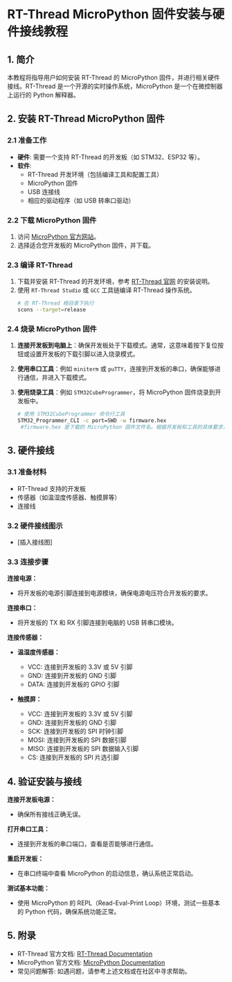 # RT-Thread MicroPython 固件安装与硬件接线教程

## 1. 简介

本教程将指导用户如何安装 RT-Thread 的 MicroPython 固件，并进行相关硬件接线。RT-Thread 是一个开源的实时操作系统，MicroPython 是一个在微控制器上运行的 Python 解释器。

## 2. 安装 RT-Thread MicroPython 固件

### 2.1 准备工作

- **硬件**: 需要一个支持 RT-Thread 的开发板（如 STM32、ESP32 等）。
- **软件**:
  - RT-Thread 开发环境（包括编译工具和配置工具）
  - MicroPython 固件
  - USB 连接线
  - 相应的驱动程序（如 USB 转串口驱动）

### 2.2 下载 MicroPython 固件

1. 访问 [MicroPython 官方网站](https://micropython.org/download)。
2. 选择适合您开发板的 MicroPython 固件，并下载。

### 2.3 编译 RT-Thread

1. 下载并安装 RT-Thread 的开发环境，参考 [RT-Thread 官网](https://www.rt-thread.org) 的安装说明。
2. 使用 `RT-Thread Studio` 或 `GCC` 工具链编译 RT-Thread 操作系统。
   ```bash
   # 在 RT-Thread 根目录下执行
   scons --target=release
### 2.4 烧录 MicroPython 固件

1. **连接开发板到电脑上**：确保开发板处于下载模式。通常，这意味着按下复位按钮或设置开发板的下载引脚以进入烧录模式。

2. **使用串口工具**：例如 `miniterm` 或 `puTTY`，连接到开发板的串口，确保能够进行通信，并进入下载模式。

3. **使用烧录工具**：例如 `STM32CubeProgrammer`，将 MicroPython 固件烧录到开发板中。
   ```bash
   # 使用 STM32CubeProgrammer 命令行工具
   STM32_Programmer_CLI -c port=SWD -w firmware.hex
    #firmware.hex 是下载的 MicroPython 固件文件名。根据开发板和工具的具体要求，命令和参数可能有所不同。
## 3. 硬件接线

### 3.1 准备材料
- RT-Thread 支持的开发板
- 传感器（如温湿度传感器、触摸屏等）
- 连接线

### 3.2 硬件接线图示
- [插入接线图]

### 3.3 连接步骤

**连接电源：**
- 将开发板的电源引脚连接到电源模块，确保电源电压符合开发板的要求。

**连接串口：**
- 将开发板的 TX 和 RX 引脚连接到电脑的 USB 转串口模块。

**连接传感器：**

- **温湿度传感器：**
  - VCC: 连接到开发板的 3.3V 或 5V 引脚
  - GND: 连接到开发板的 GND 引脚
  - DATA: 连接到开发板的 GPIO 引脚

- **触摸屏：**
  - VCC: 连接到开发板的 3.3V 或 5V 引脚
  - GND: 连接到开发板的 GND 引脚
  - SCK: 连接到开发板的 SPI 时钟引脚
  - MOSI: 连接到开发板的 SPI 数据引脚
  - MISO: 连接到开发板的 SPI 数据输入引脚
  - CS: 连接到开发板的 SPI 片选引脚

## 4. 验证安装与接线

**连接开发板电源：**
- 确保所有接线正确无误。

**打开串口工具：**
- 连接到开发板的串口端口，查看是否能够进行通信。

**重启开发板：**
- 在串口终端中查看 MicroPython 的启动信息，确认系统正常启动。

**测试基本功能：**
- 使用 MicroPython 的 REPL（Read-Eval-Print Loop）环境，测试一些基本的 Python 代码，确保系统功能正常。

## 5. 附录

- RT-Thread 官方文档: [RT-Thread Documentation](https://www.rt-thread.org/documentation/)
- MicroPython 官方文档: [MicroPython Documentation](https://docs.micropython.org/)
- 常见问题解答: 如遇问题，请参考上述文档或在社区中寻求帮助。
